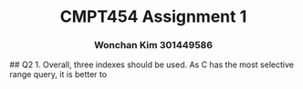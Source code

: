 <div><center><h1>CMPT454 Assignment 1</h1></center></div>
<div><center><h3>Wonchan Kim 301449586</h2></center></div>
## Q2
1. Overall, three indexes should be used. As C has the most selective range query, it is better to 

